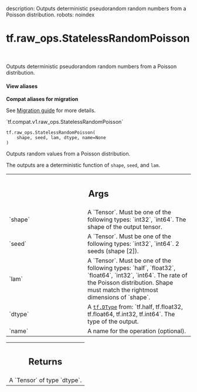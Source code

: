 description: Outputs deterministic pseudorandom random numbers from a Poisson distribution.
robots: noindex

# tf.raw_ops.StatelessRandomPoisson

<!-- Insert buttons and diff -->

<table class="tfo-notebook-buttons tfo-api nocontent" align="left">

</table>



Outputs deterministic pseudorandom random numbers from a Poisson distribution.

<section class="expandable">
  <h4 class="showalways">View aliases</h4>
  <p>
<b>Compat aliases for migration</b>
<p>See
<a href="https://www.tensorflow.org/guide/migrate">Migration guide</a> for
more details.</p>
<p>`tf.compat.v1.raw_ops.StatelessRandomPoisson`</p>
</p>
</section>

<pre class="devsite-click-to-copy prettyprint lang-py tfo-signature-link">
<code>tf.raw_ops.StatelessRandomPoisson(
    shape, seed, lam, dtype, name=None
)
</code></pre>



<!-- Placeholder for "Used in" -->

Outputs random values from a Poisson distribution.

The outputs are a deterministic function of `shape`, `seed`, and `lam`.

<!-- Tabular view -->
 <table class="responsive fixed orange">
<colgroup><col width="214px"><col></colgroup>
<tr><th colspan="2"><h2 class="add-link">Args</h2></th></tr>

<tr>
<td>
`shape`
</td>
<td>
A `Tensor`. Must be one of the following types: `int32`, `int64`.
The shape of the output tensor.
</td>
</tr><tr>
<td>
`seed`
</td>
<td>
A `Tensor`. Must be one of the following types: `int32`, `int64`.
2 seeds (shape [2]).
</td>
</tr><tr>
<td>
`lam`
</td>
<td>
A `Tensor`. Must be one of the following types: `half`, `float32`, `float64`, `int32`, `int64`.
The rate of the Poisson distribution. Shape must match the rightmost dimensions
of `shape`.
</td>
</tr><tr>
<td>
`dtype`
</td>
<td>
A <a href="../../tf/dtypes/DType.md"><code>tf.DType</code></a> from: `tf.half, tf.float32, tf.float64, tf.int32, tf.int64`.
The type of the output.
</td>
</tr><tr>
<td>
`name`
</td>
<td>
A name for the operation (optional).
</td>
</tr>
</table>



<!-- Tabular view -->
 <table class="responsive fixed orange">
<colgroup><col width="214px"><col></colgroup>
<tr><th colspan="2"><h2 class="add-link">Returns</h2></th></tr>
<tr class="alt">
<td colspan="2">
A `Tensor` of type `dtype`.
</td>
</tr>

</table>

